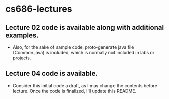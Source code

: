 # cs686-lectures

## Lecture 02 code is available along with additional examples.
 - Also, for the sake of sample code, proto-generate java file (Common.java) is included, which is normally not included in labs or projects. 
 
 ## Lecture 04 code is available.
 - Consider this initial code a draft, as I may change the contents before lecture. Once the code is finalized, I'll update this README.

 
